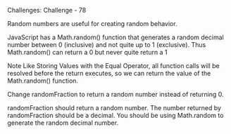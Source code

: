 Challenges: Challenge - 78

Random numbers are useful for creating random behavior.

JavaScript has a Math.random() function that generates a random decimal number between 0 (inclusive) and not quite up to 1 (exclusive). Thus Math.random() can return a 0 but never quite return a 1

Note
Like Storing Values with the Equal Operator, all function calls will be resolved before the return executes, so we can return the value of the Math.random() function.


Change randomFraction to return a random number instead of returning 0.


randomFraction should return a random number.
The number returned by randomFraction should be a decimal.
You should be using Math.random to generate the random decimal number.